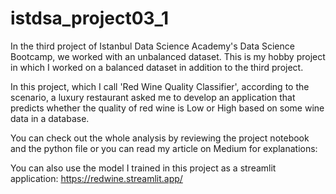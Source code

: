 # istdsa_project03_1
In the third project of Istanbul Data Science Academy's Data Science Bootcamp, we worked with an unbalanced dataset. This is my hobby project in which I worked on a balanced dataset in addition to the third project.

In this project, which I call 'Red Wine Quality Classifier', according to the scenario, a luxury restaurant asked me to develop an application that predicts whether the quality of red wine is Low or High based on some wine data in a database.

You can check out the whole analysis by reviewing the project notebook and the python file or you can read my article on Medium for explanations:

You can also use the model I trained in this project as a streamlit application: https://redwine.streamlit.app/

